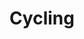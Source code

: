 ---
layout: category
title: Cycling
description: Posts about cycling, bike maintenance, gear, and training
--- 